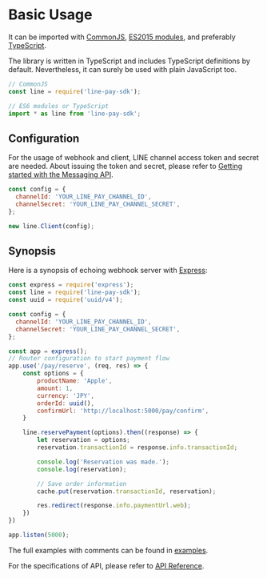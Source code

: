 # Basic Usage

It can be imported with [CommonJS](https://nodejs.org/docs/latest/api/modules.html),
[ES2015 modules](https://babeljs.io/learn-es2015/#ecmascript-2015-features-modules),
and preferably [TypeScript](https://www.typescriptlang.org/).

The library is written in TypeScript and includes TypeScript definitions by
default. Nevertheless, it can surely be used with plain JavaScript too.

``` js
// CommonJS
const line = require('line-pay-sdk');

// ES6 modules or TypeScript
import * as line from 'line-pay-sdk';
```

## Configuration

For the usage of webhook and client, LINE channel access token and secret are
needed. About issuing the token and secret, please refer to [Getting started with the Messaging API](https://developers.line.me/messaging-api/getting-started).

``` js
const config = {
  channelId: 'YOUR_LINE_PAY_CHANNEL_ID',
  channelSecret: 'YOUR_LINE_PAY_CHANNEL_SECRET',
};

new line.Client(config);
```

## Synopsis

Here is a synopsis of echoing webhook server with [Express](https://expressjs.com/):

``` js
const express = require('express');
const line = require('line-pay-sdk');
const uuid = require('uuid/v4');

const config = {
  channelId: 'YOUR_LINE_PAY_CHANNEL_ID',
  channelSecret: 'YOUR_LINE_PAY_CHANNEL_SECRET',
};

const app = express();
// Router configuration to start payment flow
app.use('/pay/reserve', (req, res) => {
    const options = {
        productName: 'Apple',
        amount: 1,
        currency: 'JPY',
        orderId: uuid(),
        confirmUrl: 'http://localhost:5000/pay/confirm',
    }

    line.reservePayment(options).then((response) => {
        let reservation = options;
        reservation.transactionId = response.info.transactionId;

        console.log('Reservation was made.');
        console.log(reservation);

        // Save order information
        cache.put(reservation.transactionId, reservation);

        res.redirect(response.info.paymentUrl.web);
    })
})

app.listen(5000);
```

The full examples with comments can be found in [examples](https://github.com/SombreroElGringo/line-pay-sdk-nodejs/tree/master/examples/).

For the specifications of API, please refer to [API Reference](../api-reference.md).
